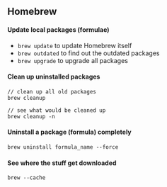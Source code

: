 ## Homebrew

#### Update local packages (formulae)

- `brew update` to update Homebrew itself
- `brew outdated` to find out the outdated packages
- `brew upgrade` to upgrade all packages

#### Clean up uninstalled packages

```
// clean up all old packages
brew cleanup

// see what would be cleaned up
brew cleanup -n
```

#### Uninstall a package (formula) completely

```
brew uninstall formula_name --force
```

#### See where the stuff get downloaded

```
brew --cache
```
